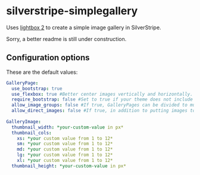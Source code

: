 # silverstripe-simplegallery

Uses [lightbox 2](http://lokeshdhakar.com/projects/lightbox2/) to create a simple image gallery in SilverStripe.

Sorry, a better readme is still under construction.

## Configuration options

These are the default values:

```YAML
GalleryPage:
  use_bootstrap: true
  use_flexbox: true #Better center images vertically and horizontally. Newest browsers support this in 2016.
  require_bootstrap: false #Set to true if your theme does not include bootstrap already and if you want the module to inject boostrap classes to the GalleryPage. Has no effect if use_boostrap is false.
  allow_image_groups: false #If true, GalleryPages can be divided to multiple sections containing their own sets of images
  allow_direct_images: false #If true, in addition to putting images to groups, they can be directly linked to GalleryPage. If allow_image_groups is false, then this option is always true!
  
GalleryImage:
  thumbnail_width: *your-custom-value in px*
  thumbnail_cols:
    xs: *your custom value from 1 to 12*
    sm: *your custom value from 1 to 12*
    md: *your custom value from 1 to 12*
    lg: *your custom value from 1 to 12*
    xl: *your custom value from 1 to 12*
  thumbnail_height: *your-custom-value in px*
```